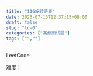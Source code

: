 ```yaml
---
title: "116旋转链表"
date: 2025-07-13T12:37:15+08:00
draft: false
slug: "lc-0"
categories: ["高频面试题"]
tags: ["",""]
---
```


LeetCode

难度：

<!--more-->

```cpp

```
